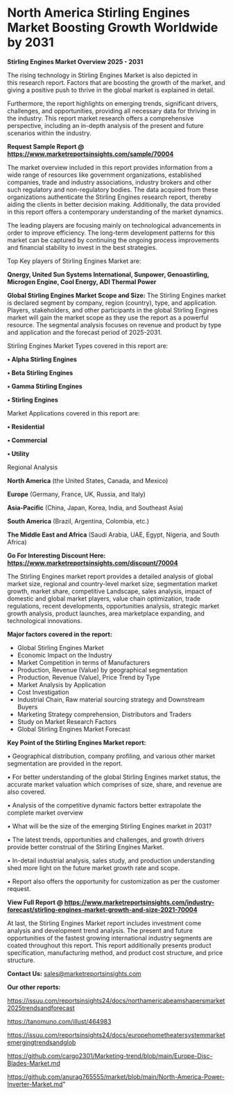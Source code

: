 # North America Stirling Engines Market Boosting Growth Worldwide by 2031

<Strong> Stirling Engines Market Overview 2025 - 2031</strong>

The rising technology in Stirling Engines Market is also depicted in this research report. Factors that are boosting the growth of the market, and giving a positive push to thrive in the global market is explained in detail.

Furthermore, the report highlights on emerging trends, significant drivers, challenges, and opportunities, providing all necessary data for thriving in the industry. This report market research offers a comprehensive perspective, including an in-depth analysis of the present and future scenarios within the industry.

<strong>Request Sample Report @ <a href=https://www.marketreportsinsights.com/sample/70004>https://www.marketreportsinsights.com/sample/70004</a></strong>

The market overview included in this report provides information from a wide range of resources like government organizations, established companies, trade and industry associations, industry brokers and other such regulatory and non-regulatory bodies. The data acquired from these organizations authenticate the Stirling Engines research report, thereby aiding the clients in better decision making. Additionally, the data provided in this report offers a contemporary understanding of the market dynamics.

The leading players are focusing mainly on technological advancements in order to improve efficiency. The long-term development patterns for this market can be captured by continuing the ongoing process improvements and financial stability to invest in the best strategies.

Top Key players of Stirling Engines Market are:

<strong>Qnergy, United Sun Systems International, Sunpower, Genoastirling, Microgen Engine, Cool Energy, ADI Thermal Power</strong>

<strong><b>Global Stirling Engines Market Scope and Size:</b></strong>
The Stirling Engines market is declared segment by company, region (country), type, and application. Players, stakeholders, and other participants in the global Stirling Engines market will gain the market scope as they use the report as a powerful resource. The segmental analysis focuses on revenue and product by type and application and the forecast period of 2025-2031.

Stirling Engines Market Types covered in this report are:

<strong>• Alpha Stirling Engines

• Beta Stirling Engines

• Gamma Stirling Engines

• Stirling Engines</strong>

Market Applications covered in this report are:

<strong>• Residential

• Commercial

• Utility</strong> 

Regional Analysis

<strong>North America</strong> (the United States, Canada, and Mexico)

<strong>Europe</strong> (Germany, France, UK, Russia, and Italy)

<strong>Asia-Pacific</strong> (China, Japan, Korea, India, and Southeast Asia)

<strong>South America</strong> (Brazil, Argentina, Colombia, etc.)

<strong>The Middle East and Africa</strong> (Saudi Arabia, UAE, Egypt, Nigeria, and South Africa)

<strong>Go For Interesting Discount Here: <a href=https://www.marketreportsinsights.com/discount/70004>https://www.marketreportsinsights.com/discount/70004</a></strong>

The Stirling Engines market report provides a detailed analysis of global market size, regional and country-level market size, segmentation market growth, market share, competitive Landscape, sales analysis, impact of domestic and global market players, value chain optimization, trade regulations, recent developments, opportunities analysis, strategic market growth analysis, product launches, area marketplace expanding, and technological innovations.

<strong><b>Major factors covered in the report:</b></strong>
<ul>
  <li>Global Stirling Engines Market </li>
  <li>Economic Impact on the Industry</li>
  <li>Market Competition in terms of Manufacturers</li>
  <li>Production, Revenue (Value) by geographical segmentation</li>
  <li>Production, Revenue (Value), Price Trend by Type</li>
  <li>Market Analysis by Application</li>
  <li>Cost Investigation</li>
  <li>Industrial Chain, Raw material sourcing strategy and Downstream Buyers</li>
  <li>Marketing Strategy comprehension, Distributors and Traders</li>
  <li>Study on Market Research Factors</li>
  <li>Global Stirling Engines Market Forecast</li>
</ul>

<strong><b>Key Point of the Stirling Engines Market report:</b></strong>

• Geographical distribution, company profiling, and various other market segmentation are provided in the report.

• For better understanding of the global Stirling Engines market status, the accurate market valuation which comprises of size, share, and revenue are also covered.

• Analysis of the competitive dynamic factors better extrapolate the complete market overview

• What will be the size of the emerging Stirling Engines market in 2031?

• The latest trends, opportunities and challenges, and growth drivers provide better construal of the Stirling Engines Market.

• In-detail industrial analysis, sales study, and production understanding shed more light on the future market growth rate and scope.

• Report also offers the opportunity for customization as per the customer request.

<strong><b>View Full Report @ <a href=https://www.marketreportsinsights.com/industry-forecast/stirling-engines-market-growth-and-size-2021-70004>https://www.marketreportsinsights.com/industry-forecast/stirling-engines-market-growth-and-size-2021-70004</a></b></strong>


At last, the Stirling Engines Market report includes investment come analysis and development trend analysis. The present and future opportunities of the fastest growing international industry segments are coated throughout this report. This report additionally presents product specification, manufacturing method, and product cost structure, and price structure.

<strong>Contact Us:</strong>
sales@marketreportsinsights.com

<strong>Our other reports:</strong>

<a href=https://issuu.com/reportsinsights24/docs/northamericabeamshapersmarket2025trendsandforecast>https://issuu.com/reportsinsights24/docs/northamericabeamshapersmarket2025trendsandforecast</a>

<a href=https://tanomuno.com/illust/464983>https://tanomuno.com/illust/464983</a>

<a href=https://issuu.com/reportsinsights24/docs/europehometheatersystemmarketemergingtrendsandglob>https://issuu.com/reportsinsights24/docs/europehometheatersystemmarketemergingtrendsandglob</a>

<a href=https://github.com/cargo2301/Marketing-trend/blob/main/Europe-Disc-Blades-Market.md>https://github.com/cargo2301/Marketing-trend/blob/main/Europe-Disc-Blades-Market.md</a>

<a href=https://github.com/anurag765555/market/blob/main/North-America-Power-Inverter-Market.md>https://github.com/anurag765555/market/blob/main/North-America-Power-Inverter-Market.md</a>"
